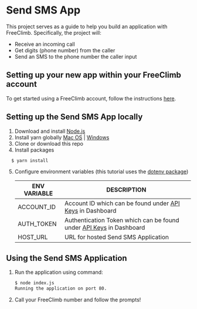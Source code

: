 # Send SMS App

This project serves as a guide to help you build an application with FreeClimb. Specifically, the project will:

- Receive an incoming call
- Get digits (phone number) from the caller 
- Send an SMS to the phone number the caller input

## Setting up your new app within your FreeClimb account

To get started using a FreeClimb account, follow the instructions [here](https://docs.freeclimb.com/docs/getting-started-with-freeclimb).

## Setting up the Send SMS App locally

1. Download and install [Node.js](https://nodejs.org)
2. Install yarn globally [Mac OS](https://yarnpkg.com/lang/en/docs/install/#mac-stable) | [Windows](https://yarnpkg.com/lang/en/docs/install/#windows-stable)
3. Clone or download this repo
4. Install packages
  ```bash
    $ yarn install
  ```
5. Configure environment variables (this tutorial uses the [dotenv package](https://www.npmjs.com/package/dotenv))

   | ENV VARIABLE | DESCRIPTION |
   | ------------ | ----------- |
   | ACCOUNT_ID | Account ID which can be found under [API Keys](https://www.freeclimb.com/dashboard/portal/account/authentication) in Dashboard |
   | AUTH_TOKEN | Authentication Token which can be found under [API Keys](https://www.freeclimb.com/dashboard/portal/account/authentication) in Dashboard |
   | HOST_URL | URL for hosted Send SMS Application |

## Using the Send SMS Application

1. Run the application using command:

   ```bash
   $ node index.js
   Running the application on port 80.
   ```

2. Call your FreeClimb number and follow the prompts!